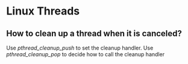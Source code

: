 # Linux Threads

## How to clean up a thread when it is canceled?

Use *pthread_cleanup_push* to set the cleanup handler.
Use *pthread_cleanup_pop* to decide how to call the cleanup handler 

